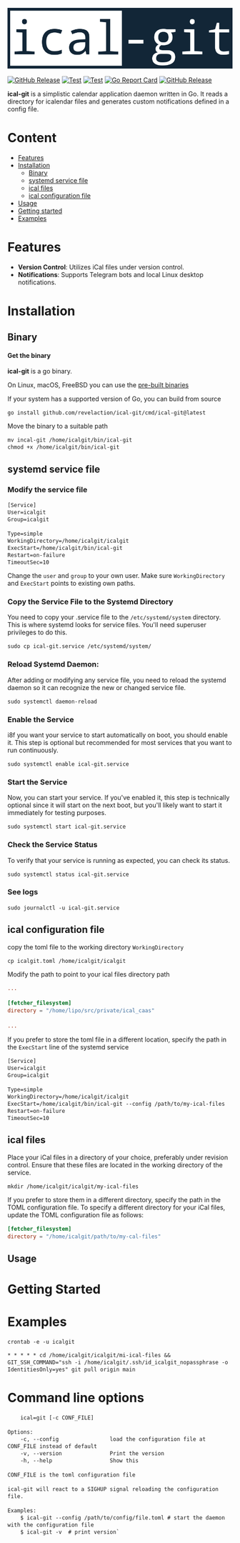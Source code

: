 <p align="center"><img alt="go-srs" src="logo.png"/></p>

[![GitHub Release](https://img.shields.io/badge/built_with-Go-00ADD8.svg?style=flat)]()
[![Test](https://github.com/revelaction/ical-git/actions/workflows/test.yml/badge.svg)](https://github.com/revelaction/ical-git/actions/workflows/test.yml)
[![Test](https://github.com/revelaction/ical-git/actions/workflows/build.yml/badge.svg)](https://github.com/revelaction/ical-git/actions/workflows/build.yml)
[![Go Report Card](https://goreportcard.com/badge/github.com/revelaction/ical-git)](https://goreportcard.com/report/github.com/revelaction/ical-git)
[![GitHub Release](https://img.shields.io/github/v/release/revelaction/ical-git?style=flat)]() 

**ical-git** is a simplistic calendar application daemon written in Go. It reads a
directory for icalendar files and generates custom notifications defined in a
config file.

# Content

- [Features](#features)
- [Installation](#installation)
  - [Binary](#binary)
  - [systemd service file](#systemd-service-file)
  - [ical files](#ical-files)
  - [ical configuration file](#ical-configuration-file)
- [Usage](#usage)
- [Getting started](#getting-started)
- [Examples](#examples)

# Features

- **Version Control**: Utilizes iCal files under version control.
- **Notifications**: Supports Telegram bots and local Linux desktop notifications.

# Installation


## Binary
#### Get the binary

**ical-git** is a go binary.

On Linux, macOS, FreeBSD you can use the [pre-built binaries](https://github.com/revelaction/ical-git/releases/) 

If your system has a supported version of Go, you can build from source

```console
go install github.com/revelaction/ical-git/cmd/ical-git@latest
```

Move the binary to a suitable path

```console
mv incal-git /home/icalgit/bin/ical-git
chmod +x /home/icalgit/bin/ical-git
```

## systemd service file

### Modify the service file

``` 
[Service]
User=icalgit
Group=icalgit

Type=simple
WorkingDirectory=/home/icalgit/icalgit
ExecStart=/home/icalgit/bin/ical-git
Restart=on-failure
TimeoutSec=10
```

Change the `user` and `group` to your own user.
Make sure `WorkingDirectory` and `ExecStart` points to existing own paths.


### Copy the Service File to the Systemd Directory

You need to copy your .service file to the `/etc/systemd/system`
directory. This is where systemd looks for service files. You'll need superuser
privileges to do this. 

```console
sudo cp ical-git.service /etc/systemd/system/
```

### Reload Systemd Daemon: 

After adding or modifying any service file, you need to reload the systemd daemon so it can recognize the new or changed service file.
```console
sudo systemctl daemon-reload
```

### Enable the Service

i8f you want your service to start automatically on boot, you should enable it.
This step is optional but recommended for most services that you want to run
continuously.

```console
sudo systemctl enable ical-git.service 
```

### Start the Service

Now, you can start your service. If you've enabled it, this step is technically
optional since it will start on the next boot, but you'll likely want to start
it immediately for testing purposes.

```console
sudo systemctl start ical-git.service 
```

### Check the Service Status 
To verify that your service is running as expected, you can check its status.

```console
sudo systemctl status ical-git.service 
```

### See logs

```console
sudo journalctl -u ical-git.service 
```

## ical configuration file

copy the toml file to the working directory `WorkingDirectory`

```console
cp icalgit.toml /home/icalgit/icalgit
```

Modify the path to point to your ical files directory path

```toml
...

[fetcher_filesystem]
directory = "/home/lipo/src/private/ical_caas"

...
```

If you prefer to store the toml file in a different location, specify the path in the `ExecStart` line of the systemd service

``` 
[Service]
User=icalgit
Group=icalgit

Type=simple
WorkingDirectory=/home/icalgit/icalgit
ExecStart=/home/icalgit/bin/ical-git --config /path/to/my-ical-files
Restart=on-failure
TimeoutSec=10
```

## ical files

Place your iCal files in a directory of your choice, preferably under revision
control. Ensure that these files are located in the working directory of the
service. 

```console
mkdir /home/icalgit/icalgit/my-ical-files
```

If you prefer to store them in a different directory, specify the path in the
TOML configuration file. To specify a different directory for your iCal files,
update the TOML configuration file as follows:

```toml
[fetcher_filesystem]
directory = "/home/icalgit/path/to/my-cal-files"
```

## Usage




# Getting Started


# Examples


```console
crontab -e -u icalgit

```
```cron
* * * * * cd /home/icalgit/icalgit/mi-ical-files && GIT_SSH_COMMAND="ssh -i /home/icalgit/.ssh/id_icalgit_nopassphrase -o IdentitiesOnly=yes" git pull origin main 
```

# Command line options


```console
    ical=git [-c CONF_FILE] 

Options:
    -c, --config                load the configuration file at CONF_FILE instead of default
    -v, --version               Print the version 
    -h, --help                  Show this

CONF_FILE is the toml configuration file 

ical-git will react to a SIGHUP signal reloading the configuration file.

Examples:
    $ ical-git --config /path/to/config/file.toml # start the daemon with the configuration file
    $ ical-git -v  # print version`
```


